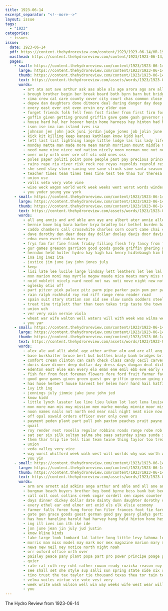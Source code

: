 ```yaml
---
title: 1923-06-14
excerpt_separator: "<!--more-->"
layout: issue
tags:
  - "1923"
categories:
  - issues
issue:
  date: 1923-06-14
  pdf: https://content.thehydroreview.com/content/1923/1923-06-14/HR-1923-06-14.pdf
  masthead: https://content.thehydroreview.com/content/1923/1923-06-14/masthead/HR-1923-06-14.jpg
  pages:
    - small: https://content.thehydroreview.com/content/1923/1923-06-14/small/HR-1923-06-14-01.jpg
      large: https://content.thehydroreview.com/content/1923/1923-06-14/large/HR-1923-06-14-01.jpg
      thumb: https://content.thehydroreview.com/content/1923/1923-06-14/thumbnails/HR-1923-06-14-01.jpg
      text: https://content.thehydroreview.com/assets/words/1923/1923-06-14/HR-1923-06-14-01.txt
      words:
        - art ata ast ave arthur ask aas able als age arora ago are all ang american aly angel and
        - brough brother begin ber break board both byrn barn but bridge bend books body bridges better bael bank bob bune business born bridgeport boat beat baby bert banks base back best broom been boy ball binger
        - cima crew cal care county cover city court chas common close creek caddo coca chris church canis class call con cee creeks cora cost cream chis cause christian cheney come change captain carnegie cart can cass cake case cos count cox cia cooper chamber cap
        - depew dan daughters done ditmore deal during danger day deep dean downing date doing dunithan dear down drill dee diego dae dikes door dunlap
        - every east ever est even ervin ery elder ean
        - forget friends folk fell fenn fost fisher from first firm for felt fellows faith fire fee french far fail former few farm ferguson farms friday fine frank frames fuse frisco
        - goffin given getting ground griffin gave game gash governor glad geen gies gum grain grow gat good games grand gia goers
        - house hard hal her hoover henin home harness hey hinton had hun how him hearing heen hold heap held has hedges hour hay hier henke hydro harvey haye head high
        - ison ise ina ian island ives isa
        - johnson jen john jack juni jordin judge jones job jolin june
        - kick kit killing keep kansas kathleen know kidd karl
        - lett last list lightning lange little lodge las lis lady life loretta living large line late like lawn let live
        - monday metta man made more mean marsh morrison mount middle may maynard messer matter merry most must manu miles minton might mir marriage mar miss many mers mens measles mule morning merchant murphy mand men mis much
        - need name nine niece ned nation nicely noon norman noe not new night north novia nave nie notice
        - over only orth oner ore off oli odd ones oss
        - poles paper politi point pone people past pay precious prince priscilla pounds price pon pete ping princess profit pot pas pee port peggy potter pro present pitzer parsonage
        - rains rape ria river risk rock ree reyas reynolds reynold res rivers read register room roy ridenour ready row rema render raw rae reno rat
        - she seed stay store saving see sane struck sime santa season steffens sharp score sweet smith said station special south small shetty syme school seat sad state save sunday sells storm still shawnee sot severe set stover spencer sutton service suess sun standard shape seems sickles sie scranton star spivey show sermon space subject saturday
        - teacher times team tines tees tine test tee thau tur theresa tome tura thomas teles trip taste then teal the too toles tho thing town teats tan tri take tha than tea them tal teas
        - union use
        - valls veto very vote vine
        - wise weck wagon world work week weeks went worst words winder white was with way washita weather wait will west werts wife williams whiteley want wos
        - you yoder young yew york
    - small: https://content.thehydroreview.com/content/1923/1923-06-14/small/HR-1923-06-14-02.jpg
      large: https://content.thehydroreview.com/content/1923/1923-06-14/large/HR-1923-06-14-02.jpg
      thumb: https://content.thehydroreview.com/content/1923/1923-06-14/thumbnails/HR-1923-06-14-02.jpg
      text: https://content.thehydroreview.com/assets/words/1923/1923-06-14/HR-1923-06-14-02.txt
      words:
        - all ang annis and ard able ann aye are albert ater annie alley
        - bernie bove big bara barber brya bradley bir bethel burden babe blood but bethe brown better
        - caddo chambers call crosswhite charles corn court came chai cour case county cedar cecil cash cooper city cream cousin creek chas counter count
        - dave dorothy den dear does day dollar dooley davis door david doing deer dace done
        - edna even evert eakin every
        - frys fam far fine frank friday filling flesh fry fancy from for
        - gur games greeson garrison good goods goode griffin ghering guy george
        - herndon held holter hydro hay high hai henry hidlebaugh him heary harry hour heard hill health horse home hail her hom helps
        - ina ing inez ita
        - justice jim june jay john jones july
        - keep
        - lisi late lee lucile large lindsay lett leathers let lem lal lay last loss
        - mon marion moni may myrtle megow maude mica meats mary miss mers mildred made man mar main might monday men more market miller mus
        - noid noblett nicely nard need not nas noti nove night new notice
        - oglesby otis off
        - part pitzer piek palace pitz parm pipe parker pain pum por pay peng pry pat people potter plain pieper present peace
        - rain ralph rockhold roy rod riff range reno reader road
        - spain suit story station son sid see slow sunda sodders steel shelton storm said saturday simpson sum south spencer school sales sith stack sweet spies seems sons snow sunday smith six
        - treat tine triplett thur than teen takes trip taste the town tell tie thurs tin triplet times tak tue
        - union uch
        - ver very vain vernie viola
        - wheat war wife walton well waters will with week was wilma wei weather
        - you yar
    - small: https://content.thehydroreview.com/content/1923/1923-06-14/small/HR-1923-06-14-03.jpg
      large: https://content.thehydroreview.com/content/1923/1923-06-14/large/HR-1923-06-14-03.jpg
      thumb: https://content.thehydroreview.com/content/1923/1923-06-14/thumbnails/HR-1923-06-14-03.jpg
      text: https://content.thehydroreview.com/assets/words/1923/1923-06-14/HR-1923-06-14-03.txt
      words:
        - alex ale aud alli abdul age ather arthur alm and are all ang ater
        - base burkhalter bruce bert but bottles braly bank bridges bring buy butter brewer bill brother bound born big blum ball bridgeport bins brilliant brought been best block
        - comfort cream clinton can cash check class candy cecil carver chas cord colony count chase candies car cold cashier carl church clifford caddo call cook cause county
        - doris dave dinner deep dollar day dress days dungan deal dick date drinks dan
        - edenton east else ean every elo eman ene emil ebb eve early ever
        - fish for from fost foreman flowers fore ford fruit farmer favor friends fast fail full felton
        - good gone games given green guest gov griffin greeson going gene ghost ginger
        - has hose herbert house harvest her helen horr hard hail hatfield hydro how hamed hin home hot henry hom had hoste heidebrecht
        - ivy ith ing
        - jennings july jimmie jake june john jed
        - know kidd
        - little lynch lasater lee line lieu luken lot last lena louise loui lorene land less life loyd
        - mon more man mis muy mission men marke monday minnie moor miss most main money much mound maxin miles many moad moore mail mens miller mcpherson
        - noon names nails not north ned near nail night neat nice now
        - off opal oswald orders officer over only oven ors
        - payment peden plant part pull poh paxton peaches pruit payne pound pop pair place people pleasant pope pauls pro pass purchase pankratz plenty pay
        - quail
        - roy render rest rosella regular robbins roads range robe rob ray royal rubie red rains ruth record
        - sat ser six silk sultan selma she saas saturday sines sunda sunday sister sun sisson street spencer sale sever subject sund states see short syria sack stockton soda sugar summer safe sell simple score storm salad stove
        - them thar trip tie tell tian team twine thing taylor too treat tor than the ton takes
        - union
        - veda valley very vice
        - way worst whitford week walk west will worlds why was worth warkentin wisel write with wife work while want wit werner
        - you yin
    - small: https://content.thehydroreview.com/content/1923/1923-06-14/small/HR-1923-06-14-04.jpg
      large: https://content.thehydroreview.com/content/1923/1923-06-14/large/HR-1923-06-14-04.jpg
      thumb: https://content.thehydroreview.com/content/1923/1923-06-14/thumbnails/HR-1923-06-14-04.jpg
      text: https://content.thehydroreview.com/assets/words/1923/1923-06-14/HR-1923-06-14-04.txt
      words:
        - arm are arnett aid adkins ange arthur ard able and all ane ang ave app ary
        - burgman beach buyers brother bey bond byrne bess bank but been bessie bonds board bear bee braet bradley bell buy big
        - call coll cool collins creek cogar cordell cen capes counter calli county company clerk collier campbell city carl callin come cando clyde caddo
        - days dinner dickey dollar date dainty dunn daughter dorothy dise day due dir drexel dau dixie
        - every ethel ear end elmer ent enid els elk elsie economy
        - farmer falls foree fung force fon filer frances foot fie farm forth furr friday for fund full former fed from ford flax felton few
        - gate gen grace goods guest german good gay geary gladys gertie gordon
        - has hour haneline harold had harvey hang held hinton hone hess her henry holding hamilton henke home hall hatfield hydro hazel
        - ing ill ives ion ith ike ide
        - jon june jean jin july jud justin
        - know kline kinds
        - lake large look lombard lal latter long little levy lahoma left lemon last
        - morris man miss model may mark mor mex magazine marion mary monday margaret must made
        - news new neil ney notice north night noah
        - orr oxford office orth over
        - paisley peace pany plant popa part pro power principe poage patte picket public per paper president pohl port plain potter pent past post pay pie
        - quier
        - rate rat ruth rey ruhl rather rowan ready ruzicka reason roy real ralph ret russell
        - see shall set she style sup salli sun spring state side six season shore sport standard san sae smith sum shaw siegal schools sister sell street saving sid special stephenson sem stover suba said sunday stamp summer saturday sale
        - tino trust the tax taylor tie thousand texas thea tor tain teacher try town tho tee
        - velma voiles virtue vie vote vest very
        - week write wash wilson well win way weeks wife west wear will with worth walton was wee whit williams work wade white wild wide
        - you
---
```


The Hydro Review from 1923-06-14

<!--more-->

